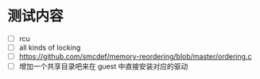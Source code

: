 # 测试内容

- [ ] rcu
- [ ] all kinds of locking
- [ ] https://github.com/smcdef/memory-reordering/blob/master/ordering.c
- [ ] 增加一个共享目录吧来在 guest 中直接安装对应的驱动
